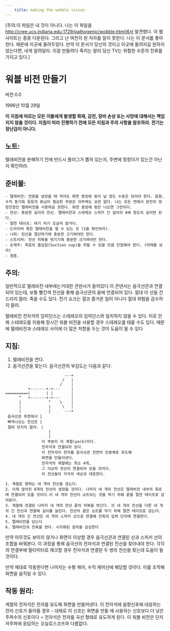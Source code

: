 ```yaml
---
    title: making the wobble vision
---
```

\[주의:이 파일은 내 것이 아니다. 나는 이 파일을 http://cree.ucs.indiana.edu:1729/pathogenic/wobble.html에서 발견했다. 이 웹사이트는 종종 다운된다. 그리고 난 여전히 원 저자를 알지 못한다. 나는 이 문서를 좋아한다. 때문에 이곳에 올려두었다. 만약 이 문서가 당신의 것이고 이곳에 올려지길 원하지 않는다면, 내게 알려달라. 이걸 만들려다 죽지는 말라.당신 TV는 위험한 수준의 전류를 가지고 있다.\]

# 워블 비전 만들기

버전 0.0

1996년 10월 29일

**이 지침에 따르는 모든 이들에게 발생할 화재, 감전, 장비 손상 또는 사망에 대해서는 책임지지 않을 것이다. 지침이 따라 진행하기 전에 모든 지침과 주의 사항을 참조하라. 전기는 장난감이 아니다.**

## 노트:

텔레비전을 분해하기 전에 반드시 플러그가 뽑혀 있는지, 주변에 멍청이가 있는건 아닌지 확인하라.

## 준비물:

    - 텔레비전: 전원을 넣었을 때 적어도 화면 중앙에 빛이 날 정도 수준은 되어야 한다. 음향, 수직 동기화 등등의 튜닝이 필요한 부분은 아무래도 상관 없다. 나는 모든 면에서 완전히 엉망진창인 텔레비전을 사용하길 권한다. 화면 중앙에 빛만 나오면 그만이다.
    - 전선: 충분한 길이의 전선. 텔레비전과 스테레오 스피커 간 길이의 4배 정도의 길이면 된다.
    - 절연 테이프: 여기 저기 조금씩 쓸거다.
    - 드라이버 혹은 텔레비전을 열 수 있는 것 (1을 확인하라).
    - 니퍼: 전선을 절단하기에 충분한 크기여야만 한다.
    - 스트리퍼: 전선 피복을 벗기기에 충분한 크기여야만 한다.
    - 손재주: 죽음의 흡입컵(Suction cup)을 피할 수 있을 만큼 민첩해야 한다. (아래를 보라)
    - 경륜.

## 주의:

일반적으로 텔레비전 내부에는거대한 콘덴서가 들어있다.이 콘덴서는 음극선관과 연결되어 있는데, 보통 빨간색 전선을 통해 음극선관의 끝에 연결되어 있다. 절대 이 선을 건드리지 말라. 죽을 수도 있다. 전기 쇼크는 결코 즐거운 일이 아니다 절대 위험을 감수하지 말라.

텔레비전 전자석의 임피던스는 스테레오의 임피던스와 일치하지 않을 수 있다. 이로 인해 스테레오를 이용해 장시간 워블 비전을 사용할 경우 스테레오를 태울 수도 있다. 때문에 텔레비전과 스테레오 사이에 더 많은 저항을 두는 것이 도움이 될 수 있다

## 지침:

1. 텔레비전을 연다.
2. 음극선관을 찾는다. 음극선관의 부감도는 다음과 같다:

```
                          ---+
                         /   |
                        /    |
          +-------+-+---     |
==========|       | |        |
      ^   +-------+-+---     |
      |            ^    \    |
      |            |     \   |
      |            |      ---+
 음극선관 후면에서 |
 빠져나오는 전선은 |
 절대 만지지 말라. |
                   |
                   |
                이 부분이 이 계철(york)이다.
                전자석과 연결되어 있다.
                이 전자석이 전자를 음극선관 전면의 인광체로 유도해
                화면을 만들어낸다.
                전자석의 계철에는 최소 4개,
                그 이상의 전선이 연결되어 있을 것이다.
                이 전선들이 각각의 색상과 대응한다.
```

    1. 계철로 향하는 네 개의 전선을 끊는다.
    2. 이제 끊어진 8개의 전선이 생겼을 것이다. 나머지 네 개의 전선은 텔레비전 내부의 회로에 연결되어 있을 것이다.이 네 개의 전선이 쇼트되는 것을 막기 위해 끝을 절연 테이프로 감아둔다.
    3. 계철에 연결된 나머지 네 개의 전선 끝의 피복을 벗긴다. 이 네 개의 전선을 다른 네 개의 긴 전선과 연결해 길이를 늘린다. 전선의 끝은 쇼트를 막기 위해 절연 테이프로 감는다.
    4. 네 개의 긴 전선은 네 개의 스피커 선으로 연결해 전축의 입력 단자에 연결한다.
    5. 텔레비전을 닫는다
    6. 텔레비전과 전축을 켠다. 시각화된 음악을 감상한다

만약 아무것도 보이지 않거나 화면이 이상할 경우 음극선관과 연결된 선과 스피커 선의 조합을 바꿔본다. 이 과정을 통해 음극선의 전자석과 연결된 전선을 찾아내야 한다. 각각의 연결부에 멀티미터로 체크할 경우 전자석과 연결된 두 쌍의 전선을 찾는데 도움이 될 것이다.

만약 제대로 작동한다면 나머지는 수평 제어, 수직 제어선에 해당할 것이다. 이를 조작해 화면을 움직일 수 있다.

## 작동 원리:

계철의 전자석은 전자를 유도해 화면을 만들어낸다. 이 전자석에 음향신호에 대응하는 전자 신호가 들어올 경우 - 대체로 이 신호는 화면을 만들 때 사용하는 신호보다 더 낮은 주파수의 신호이다 = 전자석은 전자를 곡선 형태로 유도하게 된다. 이 워블 비전은 단지 저주파에 응답하는 오실로스코프와 다름없다.
